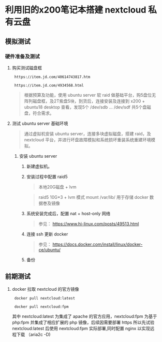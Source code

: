 # 利用旧的x200笔记本搭建 nextcloud 私有云盘

## 模拟测试

### 硬件准备及测试

1. 购买测试磁盘框
        
        https://item.jd.com/40614743817.htm
        
        https://item.jd.com/4934568.html

    > 根据预算及功能，使用 ubuntu server 软 raid 做基础平台，购5盘位无阵列磁盘框，及2T紫盘5块，到货后，连接安装及连接到 x200 + ubuntu18 desktop 查看，发现5个 /dev/sdb ... /dev/sdf 共5个盘磁盘，符合需求。 

1. 测试 ubuntu server 基础环境

    > 通过虚拟机安装 ubuntu server，连接多块虚拟磁盘，搭建 raid，及 nextcloud 平台，并进行坏盘故障模拟和系统损坏重装系统重建环境模拟。

    1. 安装 ubuntu server

        1. 新建虚拟机。

        1. 安装过程中配置 raid5

            > 本地20G磁盘 + lvm

            > raid5 10G*3 + lvm 模式 mount /var/lib/ 用于存储 docker 数据巻及镜像 
        
        2. 系统安装完成后，配置 nat + host-only 网络
            > 参见： https://www.hi-linux.com/posts/49513.html

        3. 连接 ssh 更新 docker
            > 参见： https://docs.docker.com/install/linux/docker-ce/ubuntu/

        4. 备份


## 前期测试
1. docker 拉取 nextcloud 的官方镜像

        docker pull nextcloud:latest

        docker pull nextcloud:fpm

    其中 nextcloud:latest 为集成了 apache 的官方应用，nextcloud:fpm 为基于 php:fpm 并集成了相应扩展的 php 镜像，后续因需要部署 https 所以先试验 nextcloud:latest 后使用 nextcloud:fpm 实际部署,同时配置 nginx 以实现远程下载 （aria2c -D)

